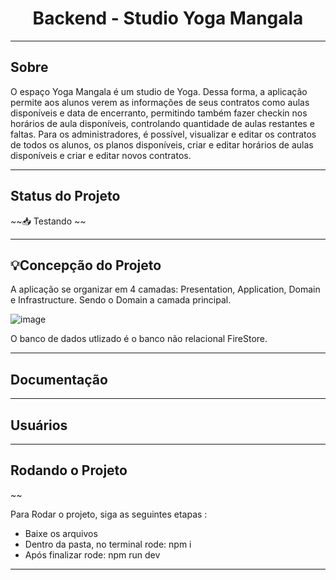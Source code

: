 
<h1 align="center">
     Backend - Studio Yoga Mangala
</h1>

---

##  Sobre

O espaço Yoga Mangala é um studio de Yoga. Dessa forma, a aplicação permite aos alunos verem as informações de seus contratos como aulas disponíveis e data de encerranto, permitindo também fazer checkin nos horários de aula disponíveis, controlando quantidade de aulas restantes e faltas. Para os administradores, é possível, visualizar e editar os contratos de todos os alunos, os planos disponíveis, criar e editar horários de aulas disponíveis e criar e editar novos contratos.


---
##  Status do Projeto

~~📥 Testando ~~

---


## 💡Concepção do Projeto


A aplicação se organizar em 4 camadas: Presentation, Application, Domain e Infrastructure. Sendo o Domain a camada principal. 



![image](https://user-images.githubusercontent.com/81428197/183217701-1660e165-1691-430e-9448-1e867ec1eb1b.png)

O banco de dados utlizado é o banco não relacional FireStore. 



---

## Documentação


---

## Usuários


---
## Rodando o Projeto

~~

Para Rodar o projeto, siga as seguintes etapas :

- Baixe os arquivos
- Dentro da pasta, no terminal rode: npm i
- Após finalizar rode: npm run dev

---
